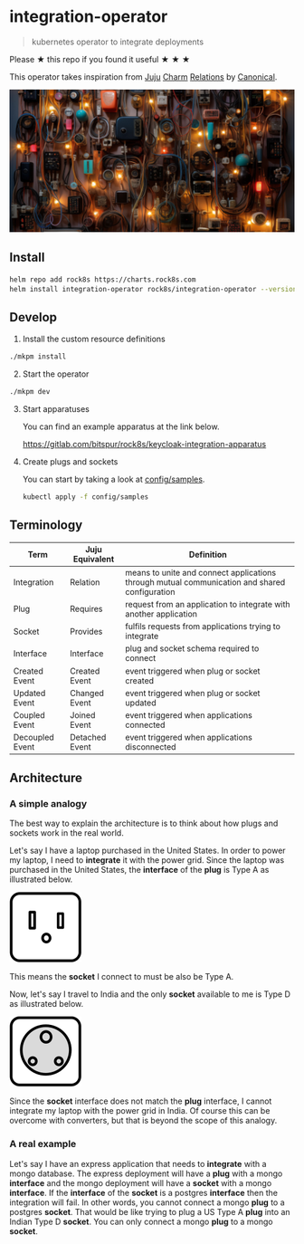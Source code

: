 # integration-operator

> kubernetes operator to integrate deployments

Please ★ this repo if you found it useful ★ ★ ★

This operator takes inspiration from [Juju](https://juju.is) [Charm](https://juju.is/docs/sdk)
[Relations](https://juju.is/docs/sdk/relations) by [Canonical](https://canonical.com).

![](/images/integration-operator.jpg)

## Install

```sh
helm repo add rock8s https://charts.rock8s.com
helm install integration-operator rock8s/integration-operator --version 1.0.0 --namespace kube-system
```

## Develop

1. Install the custom resource definitions

```sh
./mkpm install
```

2. Start the operator

```sh
./mkpm dev
```

3. Start apparatuses

   You can find an example apparatus at the link below.

   https://gitlab.com/bitspur/rock8s/keycloak-integration-apparatus

4. Create plugs and sockets

   You can start by taking a look at [config/samples](config/samples).

   ```sh
   kubectl apply -f config/samples
   ```

## Terminology

| Term            | Juju Equivalent | Definition                                                                                    |
| --------------- | --------------- | --------------------------------------------------------------------------------------------- |
| Integration     | Relation        | means to unite and connect applications through mutual communication and shared configuration |
| Plug            | Requires        | request from an application to integrate with another application                             |
| Socket          | Provides        | fulfils requests from applications trying to integrate                                        |
| Interface       | Interface       | plug and socket schema required to connect                                                    |
| Created Event   | Created Event   | event triggered when plug or socket created                                                   |
| Updated Event   | Changed Event   | event triggered when plug or socket updated                                                   |
| Coupled Event   | Joined Event    | event triggered when applications connected                                                   |
| Decoupled Event | Detached Event  | event triggered when applications disconnected                                                |

## Architecture

### A simple analogy

The best way to explain the architecture is to think about how plugs and sockets work in the real world.

Let's say I have a laptop purchased in the United States. In order to power my laptop, I need to **integrate** it with the power grid.
Since the laptop was purchased in the United States, the **interface** of the **plug** is Type A as illustrated below.

![Type A](images/typea.png)

This means the **socket** I connect to must be also be Type A.

Now, let's say I travel to India and the only **socket** available to me is Type D as illustrated below.

![Type D](images/typed.png)

Since the **socket** interface does not match the **plug** interface, I cannot integrate my laptop with the power grid in India. Of course
this can be overcome with converters, but that is beyond the scope of this analogy.

### A real example

Let's say I have an express application that needs to **integrate** with a mongo database. The express deployment will have a **plug** with
a mongo **interface** and the mongo deployment will have a **socket** with a mongo **interface**. If the **interface** of the **socket** is
a postgres **interface** then the integration will fail. In other words, you cannot connect a mongo **plug** to a postgres **socket**. That
would be like trying to plug a US Type A **plug** into an Indian Type D **socket**. You can only connect a mongo **plug** to a mongo **socket**.
